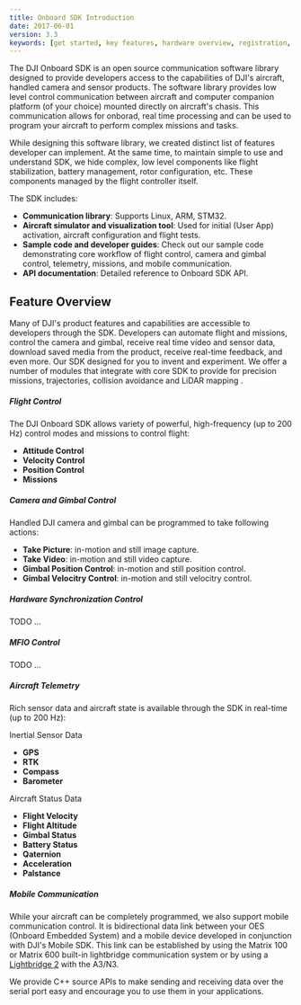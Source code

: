 ```yaml
---
title: Onboard SDK Introduction
date: 2017-06-01
version: 3.3
keywords: [get started, key features, hardware overview, registration, enable flight controller API control, safety]
---
```


The DJI Onboard SDK is an open source communication software library designed to provide developers access to the capabilities of DJI's aircraft, handled camera and sensor products. The software library provides low level control communication between aircraft and computer companion platform (of your choice) mounted directly on aircraft's chasis. This communication allows for onborad, real time processing and can be used to program your aircraft to perform complex missions and tasks.

While designing this software library, we created distinct list of features developer can implement. At the same time,  to maintain simple to use and understand SDK, we hide complex, low level components like flight stabilization, battery management, rotor configuration, etc. These components managed by the flight controller itself.

The SDK includes:

* **Communication library**: Supports Linux, ARM, STM32.
* **Aircraft simulator and visualization tool**: Used for initial (User App) activation, aircraft configuration and flight tests.
* **Sample code and developer guides**: Check out our sample code demonstrating core workflow of flight control, camera and gimbal control, telemetry, missions, and mobile communication. 
* **API documentation**: Detailed reference to Onboard SDK API.

## Feature Overview

Many of DJI's product features and capabilities are accessible to developers through the SDK. Developers can automate flight and missions, control the camera and gimbal, receive real time video and sensor data, download saved media from the product, receive real-time feedback, and even more. Our SDK designed for you to invent and experiment. We offer a number of modules that integrate with core SDK to provide for precision missions, trajectories, collision avoidance and LiDAR mapping <link here>.

##### Flight Control

The DJI Onboard SDK allows variety of powerful, high-frequency (up to 200 Hz) control modes and missions to control flight:

* **Attitude Control**
* **Velocity Control**
* **Position Control**
* **Missions**

##### Camera and Gimbal Control

Handled DJI camera and gimbal can be programmed to take following actions:

* **Take Picture**: in-motion and still image capture.
* **Take Video**: in-motion and still video capture.
* **Gimbal Position Control**: in-motion and still position control.
* **Gimbal Velocitry Control**: in-motion and still velocitry control.

##### Hardware Synchronization Control

TODO ...

##### MFIO Control

TODO ...

##### Aircraft Telemetry

Rich sensor data and aircraft state is available through the SDK in real-time (up to 200 Hz):

Inertial Sensor Data

* **GPS**<br> 
* **RTK**<br>
* **Compass**<br>
* **Barometer**<br>

Aircraft Status Data

* **Flight Velocity**<br>
* **Flight Altitude**<br>
* **Gimbal Status**<br>
* **Battery Status**<br>
* **Qaternion**<br>
* **Acceleration**<br>
* **Palstance**<br>

##### Mobile Communication

While your aircraft can be completely programmed, we also support mobile communication control. It is bidirectional data link between your OES (Onboard Embedded System) and a mobile device developed in conjunction with DJI's Mobile SDK. This link can be established by using the Matrix 100 or Matrix 600 built-in lightbridge communication system or by using a <a href="http://www.dji.com/product/lightbridge-2" target="_blank">Lightbridge 2</a> with the A3/N3.


We provide C++ source APIs to make sending and receiving data over the serial port easy and encourage you to use them in your applications.


